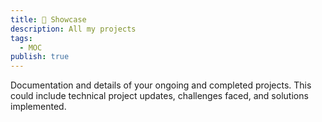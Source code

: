 ```yaml
---
title: 🎉 Showcase
description: All my projects
tags:
  - MOC
publish: true
---
```


Documentation and details of your ongoing and completed projects. This could include technical project updates, challenges faced, and solutions implemented.